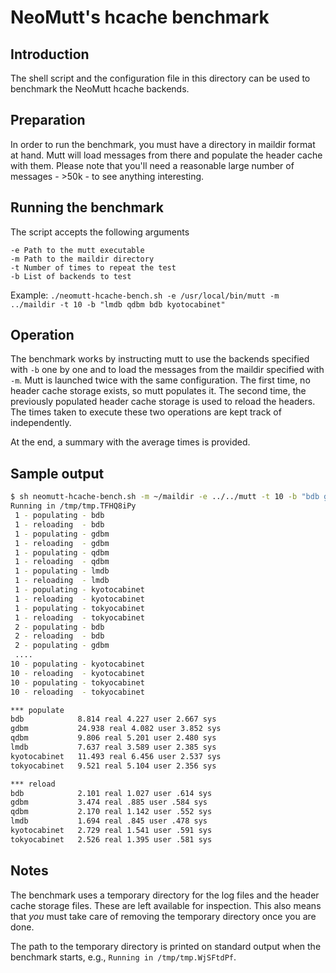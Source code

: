 # NeoMutt's hcache benchmark

## Introduction

The shell script and the configuration file in this directory can be used to benchmark the NeoMutt hcache backends.

## Preparation

In order to run the benchmark, you must have a directory in maildir format at hand. Mutt will load messages from there and populate the header cache with them. Please note that you'll need a reasonable large number of messages - >50k - to see anything interesting.

## Running the benchmark

The script accepts the following arguments

```
-e Path to the mutt executable
-m Path to the maildir directory
-t Number of times to repeat the test
-b List of backends to test
```

Example: `./neomutt-hcache-bench.sh -e /usr/local/bin/mutt -m ../maildir -t 10 -b "lmdb qdbm bdb kyotocabinet"`

## Operation

The benchmark works by instructing mutt to use the backends specified with `-b` one by one and to load the messages from the maildir specified with `-m`. Mutt is launched twice with the same configuration. The first time, no header cache storage exists, so mutt populates it. The second time, the previously populated header cache storage is used to reload the headers. The times taken to execute these two operations are kept track of independently.

At the end, a summary with the average times is provided.

## Sample output

```sh
$ sh neomutt-hcache-bench.sh -m ~/maildir -e ../../mutt -t 10 -b "bdb gdbm qdbm lmdb kyotocabinet tokyocabinet"
Running in /tmp/tmp.TFHQ8iPy
 1 - populating - bdb
 1 - reloading  - bdb
 1 - populating - gdbm
 1 - reloading  - gdbm
 1 - populating - qdbm
 1 - reloading  - qdbm
 1 - populating - lmdb
 1 - reloading  - lmdb
 1 - populating - kyotocabinet
 1 - reloading  - kyotocabinet
 1 - populating - tokyocabinet
 1 - reloading  - tokyocabinet
 2 - populating - bdb
 2 - reloading  - bdb
 2 - populating - gdbm
 ....
10 - populating - kyotocabinet
10 - reloading  - kyotocabinet
10 - populating - tokyocabinet
10 - reloading  - tokyocabinet

*** populate
bdb            8.814 real 4.227 user 2.667 sys
gdbm           24.938 real 4.082 user 3.852 sys
qdbm           9.806 real 5.201 user 2.480 sys
lmdb           7.637 real 3.589 user 2.385 sys
kyotocabinet   11.493 real 6.456 user 2.537 sys
tokyocabinet   9.521 real 5.104 user 2.356 sys

*** reload
bdb            2.101 real 1.027 user .614 sys
gdbm           3.474 real .885 user .584 sys
qdbm           2.170 real 1.142 user .552 sys
lmdb           1.694 real .845 user .478 sys
kyotocabinet   2.729 real 1.541 user .591 sys
tokyocabinet   2.526 real 1.395 user .581 sys
```

## Notes

The benchmark uses a temporary directory for the log files and the header cache storage files. These are left available for inspection. This also means that *you* must take care of removing the temporary directory once you are done.

The path to the temporary directory is printed on standard output when the benchmark starts, e.g., `Running in /tmp/tmp.WjSFtdPf`.

